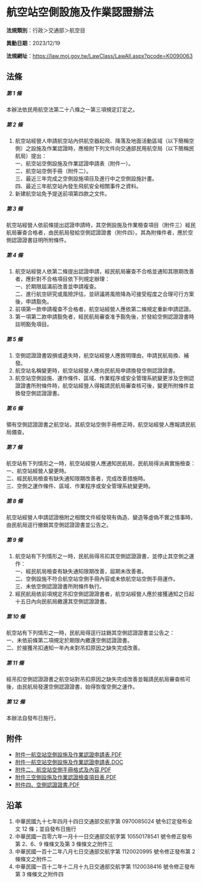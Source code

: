 # 航空站空側設施及作業認證辦法



**法規類別**：行政＞交通部＞航空目

**異動日期**：2023/12/19  

**法規網址**：https://law.moj.gov.tw/LawClass/LawAll.aspx?pcode=K0090063



## 法條
##### 第 1 條
本辦法依民用航空法第二十八條之一第三項規定訂定之。

##### 第 2 條
1. 航空站經營人申請航空站內供航空器起飛、降落及地面活動區域（以下簡稱空側）之設施及作業認證時，應檢附下列文件向交通部民用航空局（以下簡稱民航局）提出：  
一、航空站空側設施及作業認證申請表（附件一）。  
二、航空站空側手冊（附件二）。  
三、最近三年完成之空側設施項目及進行中之空側設施計畫。  
四、最近三年航空站內發生飛航安全相關事件之資料。
1. 新建航空站免予提送前項第四款之文件。

##### 第 3 條
航空站經營人依前條提出認證申請時，其空側設施及作業檢查項目（附件三）經民航局審查合格者，由民航局發給空側認證證書（附件四）。其為附條件者，應於空側認證證書註明所附條件。

##### 第 4 條
1. 航空站經營人依第二條提出認證申請，經民航局審查不合格並通知其限期改善者，應針對不合格項目依下列規定辦理：  
一、於期限屆滿前改善並申請複查。  
二、進行航空研究或風險評估，並研議將風險降為可接受程度之合理可行方案後，申請豁免。
1. 前項第一款申請複查不合格者，航空站經營人應依第二條規定重新申請認證。
1. 第一項第二款申請豁免者，經民航局審查准予豁免後，於發給空側認證證書時註明豁免項目。

##### 第 5 條
1. 空側認證證書毀損或遺失時，航空站經營人應敘明理由，申請民航局換、補發。
1. 航空站名稱變更時，航空站經營人應向民航局申請換發空側認證證書。
1. 航空站空側設施、運作條件、區域、作業程序或安全管理系統變更涉及空側認證證書所附條件時，航空站經營人得報請民航局審查核可後，變更所附條件並換發空側認證證書。

##### 第 6 條
領有空側認證證書之航空站，其航空站空側手冊修正時，航空站經營人應報請民航局備查。

##### 第 7 條
航空站有下列情形之一時，航空站經營人應通知民航局，民航局得派員實施檢查：  
一、航空站經營人變更時。  
二、經民航局檢查有缺失通知限期改善者，完成改善措施時。  
三、空側之運作條件、區域、作業程序或安全管理系統變更時。

##### 第 8 條
航空站經營人申請認證檢附之相關文件經發現有偽造、變造等虛偽不實之情事時，由民航局逕行撤銷其空側認證證書並公告之。

##### 第 9 條
1. 航空站有下列情形之一時，民航局得吊扣其空側認證證書，並停止其空側之運作：  
一、經民航局檢查有缺失通知限期改善，屆期未改善者。  
二、空側設施不符合航空站空側手冊內容或未依航空站空側手冊運作。  
三、未依空側認證證書所附條件執行。
1. 經民航局依前項規定吊扣空側認證證書者，航空站經營人應於接獲通知之日起十五日內向民航局繳還其空側認證證書。

##### 第 10 條
航空站有下列情形之一時，民航局得逕行註銷其空側認證證書並公告之：  
一、未依前條第二項規定於期限內繳還空側認證證書。  
二、於接獲吊扣通知一年內未對吊扣原因之缺失完成改善。

##### 第 11 條
經吊扣空側認證證書之航空站對吊扣原因之缺失完成改善並報請民航局審查核可後，由民航局發還空側認證證書，始得恢復空側之運作。

##### 第 12 條
本辦法自發布日施行。
## 附件
* [附件一航空站空側設施及作業認證申請表.PDF](https://law.moj.gov.tw/LawClass/LawGetFile.ashx?FileId=0000234328)
* [附件一航空站空側設施及作業認證申請表.DOC](https://law.moj.gov.tw/LawClass/LawGetFile.ashx?FileId=0000053393)
* [附件二、航空站空側手冊格式及內容.PDF](https://law.moj.gov.tw/LawClass/LawGetFile.ashx?FileId=0000346901)
* [附件三空側設施及作業認證檢查項目表.PDF](https://law.moj.gov.tw/LawClass/LawGetFile.ashx?FileId=0000190283)
* [附件四、空側認證證書.PDF](https://law.moj.gov.tw/LawClass/LawGetFile.ashx?FileId=0000357185)
## 沿革
1. 中華民國九十七年四月十四日交通部交航字第 0970085024 號令訂定發布全文 12 條；並自發布日施行
1. 中華民國一百零六年一月十一日交通部交航字第 10550178541  號令修正發布第 2、6、9  條條文及第 3  條條文之附件三
1. 中華民國一百十二年八月七日交通部交航字第 1120020995 號令修正發布第 2  條條文之附件二
1. 中華民國一百十二年十二月十九日交通部交航字第 1120038416 號令修正發布第 3  條條文之附件四

